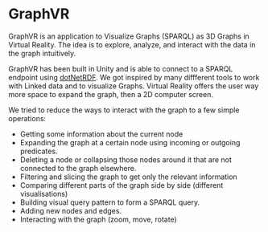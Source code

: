 # GraphVR

GraphVR is an application to Visualize Graphs (SPARQL) as 3D Graphs in Virtual Reality.
The idea is to explore, analyze, and interact with the data in the graph intuitively.

GraphVR has been built in Unity and is able to connect to a SPARQL endpoint using [dotNetRDF](https://dotnetrdf.org/).
We got inspired by many diffferent tools to work with Linked data and to visualize Graphs.
Virtual Reality offers the user way more space to expand the graph, then a 2D computer screen.

We tried to reduce the ways to interact with the graph to a few simple operations:
- Getting some information about the current node
- Expanding the graph at a certain node using incoming or outgoing predicates.
- Deleting a node or collapsing those nodes around it that are not connected to the graph elsewhere.
- Filtering and slicing the graph to get only the relevant information
- Comparing different parts of the graph side by side (different visualisations)
- Building visual query pattern to form a SPARQL query.
- Adding new nodes and edges.
- Interacting with the graph (zoom, move, rotate) 


